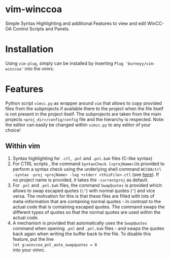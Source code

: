 # vim-winccoa
Simple Syntax Highlighting and additional Features to view and edit WinCC-OA Control Scripts and Panels.

# Installation
Using `vim-plug`, simply can be installed by inserting `Plug 'burneyy/vim-winccoa'` into the vimrc.

# Features
Python script `vimcc.py` as wrapper around `vim` that allows to copy provided files from the subprojects if available there to the project when the file itself is not present in the project itself. The subprojects are taken from the main projects `<proj_dir>/config/config` file and the hierarchy is respected. Note: the editor can easily be changed within `vimcc.py` to any editor of your choice!


## Within vim
1. Syntax highlighting for `.ctl`, `.pnl` and `.pnl.bak` files (C-like syntax)
2. For CTRL scripts , the command `SyntaxCheck [<projName>]`is provided to perform a syntax check using the underlying shell command `WCCOActrl -syntax -proj <projName> -log +stderr <thisFile>.ctl` (see [here](https://readthedocs.web.cern.ch/display/ICKB/WinCC+OA+3.15+-+CTRL+Language#WinCCOA3.15-CTRLLanguage-WinCCOAHelpReference)). If no project name is provided, it takes the `-currentproj` as default.
3. For `.pnl` and `.pnl.bak` files, the command `SwapQuotes` is provided which allows to swap escaped quotes (`\"`) with normal quotes (`"`) and vice versa. The motivation for this is that these files are filled with lots of meta-information that are containing normal quotes - in contrast to the actual code that is containing escaped quotes. The command swaps the different types of quotes so that the normal quotes are used within the actual code.
4. A mechanism is provided that automatically uses the `SwapQuotes` command when opening `.pnl` and `.pnl.bak` files - and swaps the quotes back again when writing the buffer back to the file. To disable this feature, put the line  
```let g:winccoa_pnl_auto_swapquotes = 0```  
into your vimrc.
